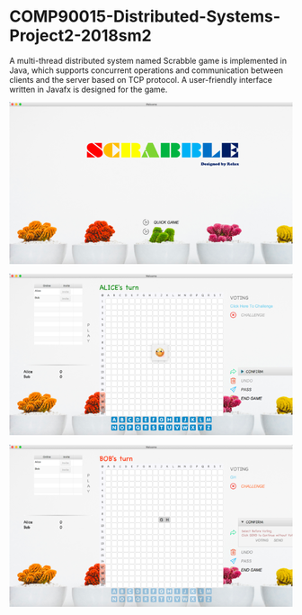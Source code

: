 # COMP90015-Distributed-Systems-Project2-2018sm2
A multi-thread distributed system named Scrabble game is implemented in Java, which supports concurrent operations and communication between clients and the server based on TCP protocol. A user-friendly interface written in Javafx is designed for the game.

![image](https://github.com/SiteHuang/COMP90015-Distributed-Systems-Project1-2018sm2/blob/master/images/Picture1.png)

![image](https://github.com/SiteHuang/COMP90015-Distributed-Systems-Project1-2018sm2/raw/master/images/Picture2.png)

![image](https://github.com/SiteHuang/COMP90015-Distributed-Systems-Project1-2018sm2/raw/master/images/Picture3.png)

